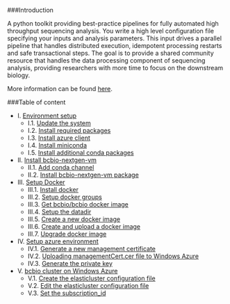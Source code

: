 ###Introduction

A python toolkit providing best-practice pipelines for fully automated high throughput sequencing analysis. You write a high level configuration file specifying your inputs and analysis parameters. This input drives a parallel pipeline that handles distributed execution, idempotent processing restarts and safe transactional steps. The goal is to provide a shared community resource that handles the data processing component of sequencing analysis, providing researchers with more time to focus on the downstream biology.

More information can be found [here](https://bcbio-nextgen.readthedocs.org/en/latest/).

###Table of content

- I. [Environment setup](https://alexandrucoman.github.io/docs-azure-bcbiovm/doc/environment-setup.html)
    - I.1. [Update the system](https://alexandrucoman.github.io/docs-azure-bcbiovm/doc/environment-setup.html#i1-update-the-system)
    - I.2. [Install required packages](https://alexandrucoman.github.io/docs-azure-bcbiovm/doc/environment-setup.html#i2-install-required-packages)
    - I.3. [Install azure client](https://alexandrucoman.github.io/docs-azure-bcbiovm/doc/environment-setup.html#i3-install-azure-client)
    - I.4. [Install miniconda](https://alexandrucoman.github.io/docs-azure-bcbiovm/doc/environment-setup.html#i4-install-miniconda)
    - I.5. [Install additional conda packages](https://alexandrucoman.github.io/docs-azure-bcbiovm/doc/environment-setup.html#i5-install-additional-conda-packages)
- II. [Install bcbio-nextgen-vm](https://alexandrucoman.github.io/docs-azure-bcbiovm/doc/install-bcbio-nextgen-vm.html)
    - II.1. [Add conda channel](https://alexandrucoman.github.io/docs-azure-bcbiovm/doc/install-bcbio-nextgen-vm.html#ii1-add-conda-channel)
    - II.2. [Install bcbio-nextgen-vm package](https://alexandrucoman.github.io/docs-azure-bcbiovm/doc/install-bcbio-nextgen-vm.html#ii2-install-bcbio-nextgen-vm-package)
- III. [Setup Docker](https://alexandrucoman.github.io/doc/setup-docker.html)
    - III.1. [Install docker](https://alexandrucoman.github.io/doc/setup-docker.html#install-docker)
    - III.2. [Setup docker groups](https://alexandrucoman.github.io/doc/setup-docker.html#setup-docker-groups)
    - III.3. [Get bcbio/bcbio docker image](https://alexandrucoman.github.io/doc/setup-docker.html#get-bcbiobcbio-docker-image)
    - III.4. [Setup the datadir](https://alexandrucoman.github.io/doc/setup-docker.html#setup-the-datadir)
    - III.5. [Create a new docker image](https://alexandrucoman.github.io/doc/setup-docker.html#create-a-new-docker-image)
    - III.6. [Create and upload a docker image](https://alexandrucoman.github.io/doc/setup-docker.html#create-and-upload-a-docker-image)
    - III.7. [Upgrade docker image](https://alexandrucoman.github.io/doc/setup-docker.html#upgrade-docker-image)
- IV. [Setup azure environment](https://alexandrucoman.github.io/docs-azure-bcbiovm/doc/setup-azure-environment.html)
    - IV.1. [Generate a new management certificate](https://alexandrucoman.github.io/docs-azure-bcbiovm/doc/setup-azure-environment.html#generate-a-new-management-certificate)
    - IV.2. [Uploading managementCert.cer file to Windows Azure](https://alexandrucoman.github.io/docs-azure-bcbiovm/doc/setup-azure-environment.html#uploading-managementcertcer-file-to-windows-azure)
    - IV.3. [Generate the private key](https://alexandrucoman.github.io/docs-azure-bcbiovm/doc/setup-azure-environment.html#generate-the-private-key)
- V. [bcbio cluster on Windows Azure](doc/bcbio-cluster.html)
    - V.1. [Create the elasticluster configuration file](https://alexandrucoman.github.io/docs-azure-bcbiovm/doc/bcbio-cluster.html#create-the-elasticluster-configuration-file)
    - V.2. [Edit the elasticluster configuration file](https://alexandrucoman.github.io/docs-azure-bcbiovm/doc/bcbio-cluster.html#edit-the-elasticluster-configuration-file)
    - V.3. [Set the subscription_id](https://alexandrucoman.github.io/docs-azure-bcbiovm/doc/bcbio-cluster.html#set-the-subscriptionid)
